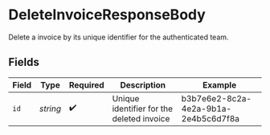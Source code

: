 # DeleteInvoiceResponseBody

Delete a invoice by its unique identifier for the authenticated team.


## Fields

| Field                                     | Type                                      | Required                                  | Description                               | Example                                   |
| ----------------------------------------- | ----------------------------------------- | ----------------------------------------- | ----------------------------------------- | ----------------------------------------- |
| `id`                                      | *string*                                  | :heavy_check_mark:                        | Unique identifier for the deleted invoice | b3b7e6e2-8c2a-4e2a-9b1a-2e4b5c6d7f8a      |